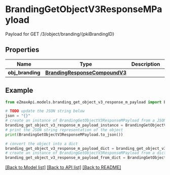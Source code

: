 # BrandingGetObjectV3ResponseMPayload

Payload for GET /3/object/branding/{pkiBrandingID}

## Properties

Name | Type | Description | Notes
------------ | ------------- | ------------- | -------------
**obj_branding** | [**BrandingResponseCompoundV3**](BrandingResponseCompoundV3.md) |  | 

## Example

```python
from eZmaxApi.models.branding_get_object_v3_response_m_payload import BrandingGetObjectV3ResponseMPayload

# TODO update the JSON string below
json = "{}"
# create an instance of BrandingGetObjectV3ResponseMPayload from a JSON string
branding_get_object_v3_response_m_payload_instance = BrandingGetObjectV3ResponseMPayload.from_json(json)
# print the JSON string representation of the object
print(BrandingGetObjectV3ResponseMPayload.to_json())

# convert the object into a dict
branding_get_object_v3_response_m_payload_dict = branding_get_object_v3_response_m_payload_instance.to_dict()
# create an instance of BrandingGetObjectV3ResponseMPayload from a dict
branding_get_object_v3_response_m_payload_from_dict = BrandingGetObjectV3ResponseMPayload.from_dict(branding_get_object_v3_response_m_payload_dict)
```
[[Back to Model list]](../README.md#documentation-for-models) [[Back to API list]](../README.md#documentation-for-api-endpoints) [[Back to README]](../README.md)


